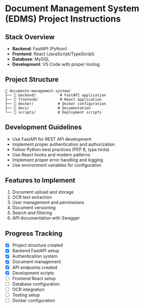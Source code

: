 # Document Management System (EDMS) Project Instructions

## Stack Overview
- **Backend**: FastAPI (Python)
- **Frontend**: React (JavaScript/TypeScript)
- **Database**: MySQL
- **Development**: VS Code with proper tooling

## Project Structure
```
📁 documento-management-system/
├── 📁 backend/           # FastAPI application
├── 📁 frontend/          # React application
├── 📁 docker/           # Docker configuration
├── 📁 docs/             # Documentation
└── 📁 scripts/          # Deployment scripts
```

## Development Guidelines
- Use FastAPI for REST API development
- Implement proper authentication and authorization
- Follow Python best practices (PEP 8, type hints)
- Use React hooks and modern patterns
- Implement proper error handling and logging
- Use environment variables for configuration

## Features to Implement
1. Document upload and storage
2. OCR text extraction
3. User management and permissions
4. Document versioning
5. Search and filtering
6. API documentation with Swagger

## Progress Tracking
- [x] Project structure created
- [x] Backend FastAPI setup
- [x] Authentication system
- [x] Document management
- [x] API endpoints created
- [x] Development scripts
- [ ] Frontend React setup
- [ ] Database configuration
- [ ] OCR integration
- [ ] Testing setup
- [ ] Docker configuration